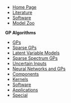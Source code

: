 
* [Home Page](README.md)
* [Literature](literature.md)
* [Software](software.md)
* [Model Zoo](model_zoo.md)

**GP Algorithms**
  * [GPs](literature/gps.md)
  * [Sparse GPs](literature/sparse_gps.md)
  * [Latent Variable Models](literature/latent_variable.md)
  * [Sparse Spectrum GPs](literature/fourier.md)
  * [Uncertain Inputs](literature/uncertain_inputs.md)
  * [Neural Networks and GPs](literature/neural_networks.md)
  * [Components](literature/components.md)
  * [Kernels](literature/kernels.md)
  * [Software](literature/software.md)
  * [Applications](literature/applications.md)
  * [Special](literature/special.md)

<!-- ---
**Software**

* **Numpy**
  * [Sklearn]()
  * [GPy]()
* **TensorFlow**
  * [GPFlow]()
  * [TensorFlow Probability]()
  * [Edward2]()
* **PyTorch**
  * [GPyTorch]()
  * [Pyro]() -->
